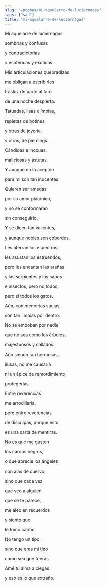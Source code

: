 ```yaml
---
slug: "/poemas/mi-aquelarre-de-luciernagas"
tags: ["sad"]
title: "mi-aquelarre-de-luciérnagas"
---
```

Mi aquelarre de luciérnagas

sombrías y confusas

y contradictorias

y esotéricas y exóticas.

 

Mis articulaciones quebradizas

me obligan a escribirles

trasluz de parto al faro

de una noche despierta.

 

Tatuadas, lisas e ímpias,

repletas de botines

y otras de joyería,

y otras, de piercings.

 

Cándidas e inocuas,

maliciosas y astutas.

 

Y aunque no lo acepten

para mí son tan inocentes.

 

Quieren ser amadas

por su amor platónico,

y no se conformarán

sin conseguirlo.

 

Y se dicen tan valientes,

y aunque nobles son cobardes.

 

Les aterran los espectros,

les asustan los estruendos,

pero les encantan las arañas

y las serpientes y los sapos

e insectos, pero no todos,

pero sí todos los gatos.

 

Aún, con memorias sucias,

son tan limpias por dentro.

 

No se emboban por nadie

que no sea como los árboles,

majestuosos y callados.

 

Aún siendo tan hermosas,

ilusas, no me causaría

ni un ápice de remordimiento

protegerlas.

 

Entre reverencias

me arrodillaría,

pero entre reverencias

de disculpas, porque esto

es una sarta de mentiras.

 

No es que me gusten

los cardos negros,

o que aprecie los ángeles

con alas de cuervo,

sino que cada vez

que veo a alguien

que se te parece,

me aleo en recuerdos

y siento que

le tomo cariño.

 

No tengo un tipo,

sino que eras mi tipo

como sea que fueras.

 

Amé tu alma a ciegas

y eso es lo que extraño.